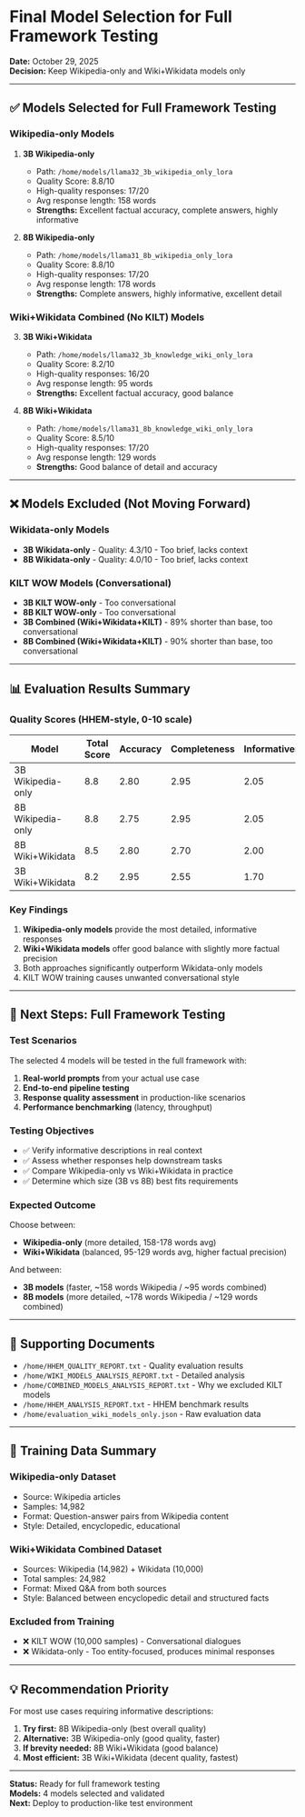 # Final Model Selection for Full Framework Testing

**Date:** October 29, 2025  
**Decision:** Keep Wikipedia-only and Wiki+Wikidata models only

---

## ✅ Models Selected for Full Framework Testing

### Wikipedia-only Models
1. **3B Wikipedia-only**
   - Path: `/home/models/llama32_3b_wikipedia_only_lora`
   - Quality Score: 8.8/10
   - High-quality responses: 17/20
   - Avg response length: 158 words
   - **Strengths:** Excellent factual accuracy, complete answers, highly informative

2. **8B Wikipedia-only**
   - Path: `/home/models/llama31_8b_wikipedia_only_lora`
   - Quality Score: 8.8/10
   - High-quality responses: 17/20
   - Avg response length: 178 words
   - **Strengths:** Complete answers, highly informative, excellent detail

### Wiki+Wikidata Combined (No KILT) Models
3. **3B Wiki+Wikidata**
   - Path: `/home/models/llama32_3b_knowledge_wiki_only_lora`
   - Quality Score: 8.2/10
   - High-quality responses: 16/20
   - Avg response length: 95 words
   - **Strengths:** Excellent factual accuracy, good balance

4. **8B Wiki+Wikidata**
   - Path: `/home/models/llama31_8b_knowledge_wiki_only_lora`
   - Quality Score: 8.5/10
   - High-quality responses: 17/20
   - Avg response length: 129 words
   - **Strengths:** Good balance of detail and accuracy

---

## ❌ Models Excluded (Not Moving Forward)

### Wikidata-only Models
- **3B Wikidata-only** - Quality: 4.3/10 - Too brief, lacks context
- **8B Wikidata-only** - Quality: 4.0/10 - Too brief, lacks context

### KILT WOW Models (Conversational)
- **3B KILT WOW-only** - Too conversational
- **8B KILT WOW-only** - Too conversational
- **3B Combined (Wiki+Wikidata+KILT)** - 89% shorter than base, too conversational
- **8B Combined (Wiki+Wikidata+KILT)** - 90% shorter than base, too conversational

---

## 📊 Evaluation Results Summary

### Quality Scores (HHEM-style, 0-10 scale)

| Model | Total Score | Accuracy | Completeness | Informativeness |
|-------|-------------|----------|--------------|-----------------|
| 3B Wikipedia-only | 8.8 | 2.80 | 2.95 | 2.05 |
| 8B Wikipedia-only | 8.8 | 2.75 | 2.95 | 2.05 |
| 8B Wiki+Wikidata | 8.5 | 2.80 | 2.70 | 2.00 |
| 3B Wiki+Wikidata | 8.2 | 2.95 | 2.55 | 1.70 |

### Key Findings

1. **Wikipedia-only models** provide the most detailed, informative responses
2. **Wiki+Wikidata models** offer good balance with slightly more factual precision
3. Both approaches significantly outperform Wikidata-only models
4. KILT WOW training causes unwanted conversational style

---

## 🎯 Next Steps: Full Framework Testing

### Test Scenarios

The selected 4 models will be tested in the full framework with:

1. **Real-world prompts** from your actual use case
2. **End-to-end pipeline testing**
3. **Response quality assessment** in production-like scenarios
4. **Performance benchmarking** (latency, throughput)

### Testing Objectives

- ✅ Verify informative descriptions in real context
- ✅ Assess whether responses help downstream tasks
- ✅ Compare Wikipedia-only vs Wiki+Wikidata in practice
- ✅ Determine which size (3B vs 8B) best fits requirements

### Expected Outcome

Choose between:
- **Wikipedia-only** (more detailed, 158-178 words avg)
- **Wiki+Wikidata** (balanced, 95-129 words avg, higher factual precision)

And between:
- **3B models** (faster, ~158 words Wikipedia / ~95 words combined)
- **8B models** (more detailed, ~178 words Wikipedia / ~129 words combined)

---

## 📁 Supporting Documents

- `/home/HHEM_QUALITY_REPORT.txt` - Quality evaluation results
- `/home/WIKI_MODELS_ANALYSIS_REPORT.txt` - Detailed analysis
- `/home/COMBINED_MODELS_ANALYSIS_REPORT.txt` - Why we excluded KILT models
- `/home/HHEM_ANALYSIS_REPORT.txt` - HHEM benchmark results
- `/home/evaluation_wiki_models_only.json` - Raw evaluation data

---

## 🔧 Training Data Summary

### Wikipedia-only Dataset
- Source: Wikipedia articles
- Samples: 14,982
- Format: Question-answer pairs from Wikipedia content
- Style: Detailed, encyclopedic, educational

### Wiki+Wikidata Combined Dataset
- Sources: Wikipedia (14,982) + Wikidata (10,000)
- Total samples: 24,982
- Format: Mixed Q&A from both sources
- Style: Balanced between encyclopedic detail and structured facts

### Excluded from Training
- ❌ KILT WOW (10,000 samples) - Conversational dialogues
- ❌ Wikidata-only - Too entity-focused, produces minimal responses

---

## 💡 Recommendation Priority

For most use cases requiring informative descriptions:

1. **Try first:** 8B Wikipedia-only (best overall quality)
2. **Alternative:** 3B Wikipedia-only (good quality, faster)
3. **If brevity needed:** 8B Wiki+Wikidata (good balance)
4. **Most efficient:** 3B Wiki+Wikidata (decent quality, fastest)

---

**Status:** Ready for full framework testing  
**Models:** 4 models selected and validated  
**Next:** Deploy to production-like test environment

